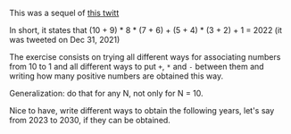 This was a sequel of [this twitt](https://twitter.com/fermatslibrary/status/1476946554930012160)

In short, it states that
(10 + 9) * 8 * (7 + 6) + (5 + 4) * (3 + 2) + 1 = 2022
(it was tweeted on Dec 31, 2021)

The exercise consists on trying all different ways for associating numbers
from 10 to 1 and all different ways to put `+`, `*` and `-` between them
and writing how many positive numbers are obtained this way.

Generalization: do that for any N, not only for N = 10.

Nice to have, write different ways to obtain the following years,
let's say from 2023 to 2030, if they can be obtained.
